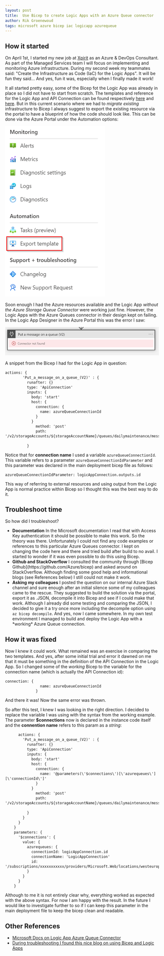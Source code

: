 ```yaml
---
layout: post
title:  Use Bicep to create Logic Apps with an Azure Queue connector
author: Rik Groenewoud
tags: microsoft azure bicep iac logicapp azurequeue
---
```



## How it started 
On April 1st, I started my new job at [Xpirit](https://www.xpirit.com) as an Azure & DevOps Consultant. As part of the Managed Services team I will focus on implementing and monitoring Azure infrastructure. 
During my second week my teammates said: "Create the Infrastructure as Code (IaC) for the Logic Apps". It will be fun they said...
And yes, fun it was, especially when I finally made it work! 

It all started pretty easy, some of the Bicep fot the Logic App was already in place so I did not have to start from scratch. The templates and reference for the Logic App and API Connection can be found respectively [here](https://docs.microsoft.com/en-us/azure/templates/microsoft.logic/workflows?tabs=bicep) and [here](https://docs.microsoft.com/en-us/azure/templates/microsoft.web/connections?tabs=bicep). But in this current scenario where we had to *migrate existing* infrastructure to Bicep I always suggest to export the existing resource via the portal to have a blueprint of how the code should look like. This can be done via the Azure Portal under the Automation options:

![Portal](/images/blog-1.2.png)

Soon enough I had the Azure resources available and the Logic App *without the Azure Storage Queue Connector* were working just fine. However, the Logic Apps with the Azure Queues connector in their design kept on failing. In the Logic App Designer in the Azure Portal this was the error I saw: 

![Error](/images/blog-1.1.png)

A snippet from the Bicep I had for the Logic App in question: 

```bicep
actions: {
        'Put_a_message_on_a_queue_(V2)' : {
          runafter: {}
          type: 'ApiConnection'
          inputs: {
            body: 'start'
            host: {
              connection: {
                name: azureQueueConnectionId
              }
            }
              method: 'post'
              path: '/v2/storageAccounts/${storageAccountName}/queues/dailymaintenance/messages'
            
          }
```

Notice that for **connection name** I used a variable <code>azureQueueConnectionId</code>. This variable refers to a parameter <code>azureQueueConnectionIdParameter</code> and this parameter was declared in the main deployment bicep file as follows: 
```
azureQueueConnectionIdParameter: logicAppConnection.outputs.id 
```
This way of referring to external resources and using output from the Logic App is normal practice within Bicep so I thought this was the best way to do it.

## Troubleshoot time
So how did I troubleshoot?

<ul>
  <li><strong>Documentation</strong> In the Microsoft documentation I read that with Access Key authentication it should be possible to make this work. So the theory was there. Unfortunately I could not find any code examples or references to this particular Azure Queues connector. I kept on changing the code here and there and tried build after build to no avail. I started to wonder if it was even possible to do this using Bicep. 
  </li>
  <li><strong>Github and StackOverflow</strong> I consulted the community through [Bicep Github](https://github.com/Azure/bicep) and asked around on StackOverflow. Although finding some good help and informational blogs (see References below) I still could not make it work.
  </li>
  <li><strong>Asking my colleagues</strong> I posted the question on our internal Azure Slack channel and sure enough after an initial silence some of my colleagues came to the rescue. They suggested to build the solution via the portal, export it as .JSON, decompile it into Bicep and see if I could make that work. 
  Although I already did some testing and comparing the JSON, I decided to give it a try once more including the decompile option using <code>az bicep decompile</code>.
  And yes, now I came somewhere. In my own test environment I managed to build and deploy the Logic App with a *working* Azure Queue connection. 
  </li>
</ul>

## How it was fixed
Now I knew it could work. What remained was an exercise in comparing the two templates. And yes, after some initial trial and error it dawned on me that it must be something in the definition of the API Connection in the Logic App. So I changed some of the *working* Bicep to the variable for the connection name (which is actually the API Connection id): 

```bicep
connection: {
                name: azureQueueConnectionId
              }
```

And there it was! Now the same error was thrown.

So after this test, I knew I was looking in the right direction. I decided to replace the variable I was using with the syntax from the working example.  
The parameter **$connections**  now is declared in the instance code itself and the **connention name** refers to this param as a *string*:

```
      actions: {
        'Put_a_message_on_a_queue_(V2)' : {
          runafter: {}
          type: 'ApiConnection'
          inputs: {
            body: 'start'
            host: {
              connection: {
                name: '@parameters(\'$connections\')[\'azurequeues\'][\'connectionId\']'
              }
            }
              method: 'post'
              path: '/v2/storageAccounts/${storageAccountName}/queues/dailymaintenance/messages'
            
          }
        }
      }
    }
    parameters: {
      '$connections': {
        value: {
          azurequeues: {
            connectionId: logicAppConnection.id
            connectionName: 'LogicAppConnection'
            id: '/subscriptions/xxxxxxxxxxx/providers/Microsoft.Web/locations/westeurope/managedApis/azurequeues'
          }
        }
      }
    }

```
Although to me it is not entirely clear why, everything worked as expected with the above syntax. For now I am happy with the result. In the future I would like to investigate further to so if I can keep this parameter in the main deployment file to keep the bicep clean and readable. 

## Other References
- [Microsoft Docs on Logic App Azure Queue Connector](https://docs.microsoft.com/en-us/connectors/azurequeues/)
- [During troubleshooting I found this nice blog on using Bicep and Logic Apps](https://checinski.cloud/azure-logic-app-blob-storage-connection-bicep/>)

